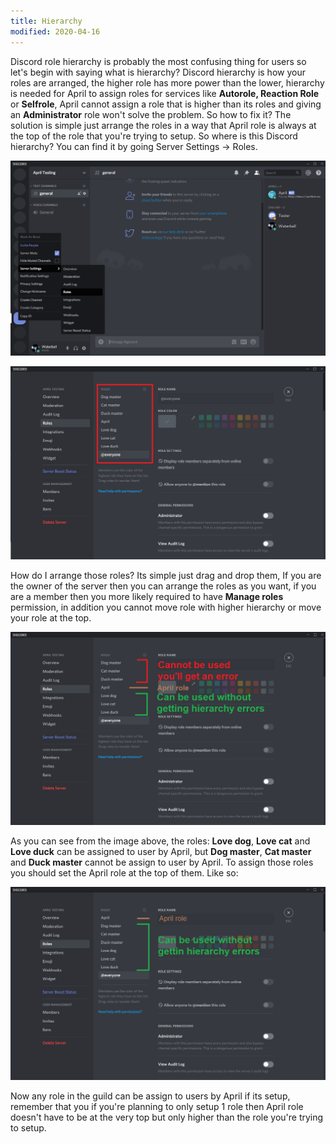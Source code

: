 ```yaml
---
title: Hierarchy
modified: 2020-04-16
---
```


Discord role hierarchy is probably the most confusing thing for users so let's
 begin with saying what is hierarchy? Discord hierarchy is how your roles are arranged, the
 higher role has more power than the lower,
 hierarchy is needed
for April to assign roles for services like __**Autorole, Reaction Role**__ or
__**Selfrole**__,
April cannot assign a role that is higher than its roles and giving an __**Administrator**__
role won't solve the problem. So how to fix it? The solution is simple just arrange the
roles in a way that April role is always at the top of the role that you're trying to setup.
So where is this Discord hierarchy? You can find it by going Server Settings -> Roles.

![Hierarchy](../assets/images/hierarchy-setting.png)

![Hierarchy](../assets/images/hierarchy-preview.png)

How do I arrange those roles? Its simple just drag and drop them, If you are the owner of
the server then you can arrange the roles as you want, if you are a member then you more likely
required to have __**Manage roles**__ permission, in addition you cannot move role with higher
hierarchy or move your role at the top.

![Hierarchy](../assets/images/hierarchy-errors.png)

As you can see from the image above, the roles: __**Love dog**__, __**Love cat**__ and
__**Love duck**__ can be assigned to user by April, but __**Dog master**__, __**Cat master**__
 and __**Duck master**__ cannot be assign to user by April. To assign those roles you
 should set the April role at the top of them. Like so:

![Hierarchy](../assets/images/hierarchy-errors-fix-1.png)

 Now any role in the guild can be assign to users by April if its setup, remember that you
 if you're planning to only setup 1 role then April role doesn't have to be at the very top
 but only higher than the role you're trying to setup.
